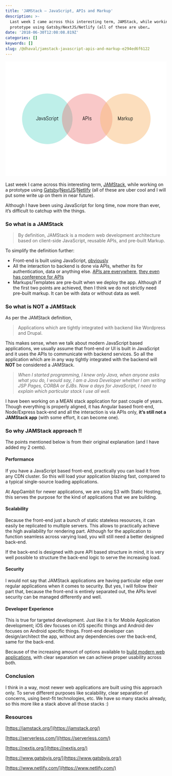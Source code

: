 ```yaml
---
title: 'JAMStack — JavaScript, APIs and Markup'
description: >-
  Last week I came across this interesting term, JAMStack, while working on a
  prototype using Gatsby/NextJS/Netlify (all of these are uber…
date: '2018-06-30T12:08:08.819Z'
categories: []
keywords: []
slug: /@dhaval/jamstack-javascript-apis-and-markup-e294ed6f6122
---
```


![](../img/1__4a6pgCyT__dA470QhZ3BGGg.png)

Last week I came across this interesting term, [JAMStack](https://jamstack.org/), while working on a prototype using [Gatsby](https://www.gatsbyjs.org/)/[NextJS](https://nextjs.org/)/[Netlify](https://www.netlify.com/) (all of these are uber cool and I will put some write up on them in near future).

Although I have been using JavaScript for long time, now more than ever, it’s difficult to catchup with the things.

### So what is a JAMStack

> By definition, JAMStack is a modern web development architecture based on client-side JavaScript, reusable APIs, and pre-built Markup.

To simplify the definition further:

*   Front-end is built using JavaScript, [obviously](https://insights.stackoverflow.com/survey/2018/#technology)
*   All the interaction to backend is done via APIs, whether its for authentication, data or anything else. [APIs are everywhere](https://hackernoon.com/api-is-the-gateway-drug-of-programming-9eadd24ede47), [they even has conference for APIs](http://apiworld.co/)
*   Markups/Templates are pre-built when we deploy the app. Although if the first two points are achieved, then I think we do not strictly need pre-built markup. It can be with data or without data as well.

### So what is NOT a JAMStack

As per the JAMStack definition,

> Applications which are tightly integrated with backend like Wordpress and Drupal.

This makes sense, when we talk about modern JavaScript based applications, we usually assume that front-end or UI is built in JavaScript and it uses the APIs to communicate with backend services. So all the application which are in any way tightly integrated with the backend will **NOT** be considered a JAMStack.

> _When I started programming, I knew only Java, when anyone asks what you do, I would say, I am a Java Developer whether I am writing JSP Pages, CORBA or EJBs. Now a days for JavaScript, I need to explain which particular stack I use all well._

I have been working on a MEAN stack application for past couple of years. Though everything is properly aligned, it has Angular based front-end, Node/Express back-end and all the interaction is via APIs only, **it’s still not a JAMStack app** (with some effort, it can become one).

### So why JAMStack approach !!

The points mentioned below is from their original explanation (and I have added my 2 cents).

#### Performance

If you have a JavaScript based front-end, practically you can load it from any CDN cluster. So this will load your application blazing fast, compared to a typical single-source loading applications.

At AppGambit for newer applications, we are using S3 with Static Hosting, this serves the purpose for the kind of applications that we are building.

#### Scalability

Because the front-end just a bunch of static stateless resources, it can easily be replicated to multiple servers. This allows to practically achieve the high availability for rendering part. Although for the application to function seamless across varying load, you will still need a better designed back-end.

If the back-end is designed with pure API based structure in mind, it is very well possible to structure the back-end logic to serve the increasing load.

#### Security

I would not say that JAMStack applications are having particular edge over regular applications when it comes to security. But yes, I will follow their part that, because the front-end is entirely separated out, the APIs level security can be managed differently and well.

#### Developer Experience

This is true for targeted development. Just like it is for Mobile Application development; iOS dev focuses on iOS specific things and Android dev focuses on Android specific things. Front-end developer can design/architect the app, without any dependencies over the back-end, same for the back-end.

Because of the increasing amount of options available to [build modern web applications](https://deanwampler.github.io/polyglotprogramming/), with clear separation we can achieve proper usability across both.

### Conclusion

I think in a way, most newer web applications are built using this approach only. To serve different purposes like scalability, clear separation of concerns, using best-fit technologies, etc. We have so many stacks already, so this more like a stack above all those stacks :)

### Resources

[https://jamstack.org/](https://jamstack.org/)

[https://serverless.com/](https://serverless.com/)

[https://nextjs.org/](https://nextjs.org/)

[https://www.gatsbyjs.org/](https://www.gatsbyjs.org/)

[https://www.netlify.com/](https://www.netlify.com/)